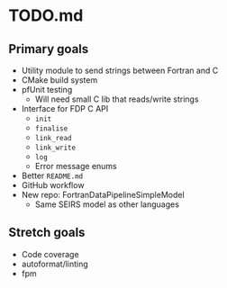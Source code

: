 # TODO.md

## Primary goals

- Utility module to send strings between Fortran and C
- CMake build system
- pfUnit testing
  - Will need small C lib that reads/write strings
- Interface for FDP C API
  - `init`
  - `finalise`
  - `link_read`
  - `link_write`
  - `log`
  - Error message enums
- Better `README.md`
- GitHub workflow
- New repo: FortranDataPipelineSimpleModel
  - Same SEIRS model as other languages

## Stretch goals

- Code coverage
- autoformat/linting
- fpm
